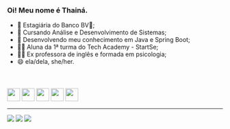 ### Oi! Meu nome é Thainá.

- 🔭 Estagiária do Banco BV💙;
- 🌱 Cursando Análise e Desenvolvimento de Sistemas;
- 🌸 Desenvolvendo meu conhecimento em Java e Spring Boot;
- 👩‍💻 Aluna da 1ª turma do Tech Academy - StartSe;
- 👩‍🏫 Ex professora de inglês e formada em psicologia;
- 😄 ela/dela, she/her.
<br>
<h3></h3>
<div>
  <img src="https://media.discordapp.net/attachments/975746748276441090/1008451926804926494/python.png" width="30px" target="_blank">
  <img src="https://media.discordapp.net/attachments/975746748276441090/1008451925773131837/js.png" width="30px" target="_blank">
  <img src="https://media.discordapp.net/attachments/975746748276441090/1008451926498754732/html5.png?width=670&height=670" width="30px" target="_blank">
  <img src="https://media.discordapp.net/attachments/975746748276441090/1008451926163193866/css3.png?width=670&height=670" width="30px" target="_blank">
  <img src="https://media.discordapp.net/attachments/975746748276441090/1008451925097857034/nodejs.png" width="30px" target="_blank">
</div>
<hr>
<div>
  <a href="https://instagram.com/aniahty" target="_blank"><img src="https://img.shields.io/badge/-Instagram-%23E4405F?style=for-the-badge&logo=instagram&logoColor=white" target="_blank"></a>
  <a href = "mailto:mr.thaaina@gmail.com"><img src="https://img.shields.io/badge/-Gmail-%23333?style=for-the-badge&logo=gmail&logoColor=white" target="_blank"></a>
  <a href="https://www.linkedin.com/in/thainá-rodrigues-44080a203" target="_blank"><img src="https://img.shields.io/badge/-LinkedIn-%230077B5?style=for-the-badge&logo=linkedin&logoColor=white" target="_blank"></a>
</div>
